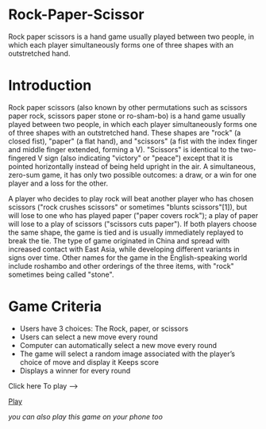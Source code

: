 # Rock-Paper-Scissor
Rock paper scissors is a hand game usually played between two people, in which each player simultaneously forms one of three shapes with an outstretched hand. 

<h1>Introduction</h1>
<p>Rock paper scissors (also known by other permutations such as scissors paper rock, scissors paper stone or ro-sham-bo) is a hand game usually played between two people, in which each player simultaneously forms one of three shapes with an outstretched hand. These shapes are "rock" (a closed fist), "paper" (a flat hand), and "scissors" (a fist with the index finger and middle finger extended, forming a V). "Scissors" is identical to the two-fingered V sign (also indicating "victory" or "peace") except that it is pointed horizontally instead of being held upright in the air. A simultaneous, zero-sum game, it has only two possible outcomes: a draw, or a win for one player and a loss for the other.

A player who decides to play rock will beat another player who has chosen scissors ("rock crushes scissors" or sometimes "blunts scissors"[1]), but will lose to one who has played paper ("paper covers rock"); a play of paper will lose to a play of scissors ("scissors cuts paper"). If both players choose the same shape, the game is tied and is usually immediately replayed to break the tie. The type of game originated in China and spread with increased contact with East Asia, while developing different variants in signs over time. Other names for the game in the English-speaking world include roshambo and other orderings of the three items, with "rock" sometimes being called "stone". </p>


<h1>Game Criteria</h1>
<ul>
<li>Users have 3 choices: The Rock, paper, or scissors</li>
<li>Users can select a new move every round</li>
<li>Computer can automatically select a new move every round</li>
<li>The game will select a random image associated with the player’s choice of move and display it
Keeps score</li>
<li>Displays a winner for every round</li>
</ul>

<p>Click here To play --></p> <a href="https://ayushi1309.github.io/The-Rock-Paper-Scissor-Game/rps.html">Play</a>

*you can also play this game on your phone too*

